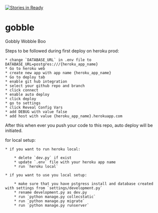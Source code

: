 [![Stories in Ready](https://badge.waffle.io/auspi/gobble.png?label=ready&title=Ready)](https://waffle.io/auspi/gobble)
# gobble
Gobbly Wobble Boo

Steps to be followed during first deploy on heroku prod:

    * change `DATABASE_URL` in .env file to DATABASE_URL=postgres:///{heroku_app_name}
    * Go to heroku web
    * create new app with app name {heroku_app_name}
    * Go to deploy tab
    * enable git hub integration
    * select your github repo and branch
    * click connect
    * enable auto deploy
    * click deploy
    * go to settings
    * click Reveal Config Vars
    * add DEBUG with value false
    * add host with value {heroku_app_name}.herokuapp.com


After this when ever you push your code to this repo, auto deploy will be initiated.

for local setup:

    * if you want to run heroku local:

        * delete `dev.py` if exist
        * update `.env` file with your heroku app name
        * run `heroku local`

    * if you want to use you local setup:

        * make sure that you have pstgress install and database created with settings from `settings/development.py`
        * rename development.py as dev.py
        * run `python manage.py collecstatic`
        * run `python manage.py migrate`
        * run `python manage.py runserver`


